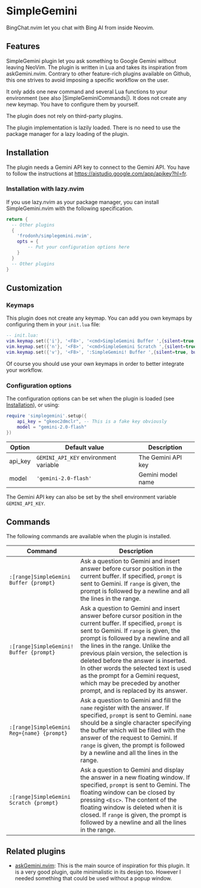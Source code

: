 # SimpleGemini

BingChat.nvim let you chat with Bing AI from inside Neovim.

## Features
SimpleGemini plugin let you ask something to Google Gemini without leaving NeoVim. The plugin is written in Lua and takes its inspiration from askGemini.nvim. Contrary to other feature-rich plugins available on Github, this one strives to avoid imposing a specific workflow on the user.

It only adds one new command and several Lua functions to your environment (see also |SimpleGeminiCommands|). It does not create any new keymap. You have to configure them by yourself.

The plugin does not rely on third-party plugins.

The plugin implementation is lazily loaded. There is no need to use the package manager for a lazy loading of the plugin.

## Installation

The plugin needs a Gemini API key to connect to the Gemini API. You have to follow the instructions at <https://aistudio.google.com/app/apikey?hl=fr>.

### Installation with lazy.nvim
If you use lazy.nvim as your package manager, you can install SimpleGemini.nvim with the following specification.

```lua
return {
  -- Other plugins
  {
	'frodonh/simplegemini.nvim',
	opts = {
	    -- Put your configuration options here
	}
  }
  -- Other plugins
}
```

## Customization

### Keymaps
This plugin does not create any keymap. You can add you own keymaps by configuring them in your `init.lua` file:
```lua
-- init.lua:
vim.keymap.set({'i'}, '<F8>', '<cmd>SimpleGemini Buffer ',{silent=true, buffer=true, desc='Prompt Gemini and add answer to current buffer'})
vim.keymap.set({'n'}, '<F8>', '<cmd>SimpleGemini Scratch ',{silent=true, buffer=true, desc='Prompt Gemini and display answer in new scratch window'})
vim.keymap.set({'v'}, '<F8>', ':SimpleGemini! Buffer ',{silent=true, buffer=true, desc='Replace current visual selection by Gemini answer after prepending a prompt'})
```

Of course you should use your own keymaps in order to better integrate your workflow.

### Configuration options
The configuration options can be set when the plugin is loaded (see [Installation](#Installation)), or using:

```lua
require 'simplegemini'.setup({
	api_key = "gkeoc2dmclr", -- This is a fake key obviously
	model = "gemini-2.0-flash"
})
```

| Option  | Default value                         | Description        |
|---------|---------------------------------------|--------------------|
| api_key | `GEMINI_API_KEY` environment variable | The Gemini API key |
| model   | `'gemini-2.0-flash'`                  | Gemini model name  |

The Gemini API key can also be set by the shell environment variable `GEMINI_API_KEY`.

## Commands
The following commands are available when the plugin is installed.

| Command                  |  Description                                                                     |
|--------------------------|----------------------------------------------------------------------------------|
| `:[range]SimpleGemini Buffer {prompt}` | Ask a question to Gemini and insert answer before cursor position in the current buffer. If specified, `prompt` is sent to Gemini. If `range` is given, the prompt is followed by a newline and all the lines in the range. |
| `:[range]SimpleGemini! Buffer {prompt}` | Ask a question to Gemini and insert answer before cursor position in the current buffer. If specified, `prompt` is sent to Gemini. If `range` is given, the prompt is followed by a newline and all the lines in the range. Unlike the previous plain version, the selection is deleted before the answer is inserted. In other words the selected text is used as the prompt for a Gemini request, which may be preceded by another prompt, and is replaced by its answer. |
| `:[range]SimpleGemini Reg={name} {prompt}` | Ask a question to Gemini and fill the `name` register with the answer. If specified, `prompt` is sent to Gemini. `name` should be a single character specifying the buffer which will be filled with the answer of the request to Gemini. If `range` is given, the prompt is followed by a newline and all the lines in the range. |
| `:[range]SimpleGemini Scratch {prompt}` | Ask a question to Gemini and display the answer in a new floating window. If specified, `prompt` is sent to Gemini. The floating window can be closed by pressing `<Esc>`. The content of the floating window is deleted when it is closed. If `range` is given, the prompt is followed by a newline and all the lines in the range. |


## Related plugins
- [askGemini.nvim](https://github.com/agusnt/askGemini.nvim): This is the main source of inspiration for this plugin. It is a very good plugin, quite minimalistic in its design too. However I needed something that could be used without a popup window.
